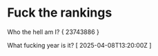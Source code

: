 # Fuck the rankings

Who the hell am I?
{ 23743886 }

What fucking year is it?
[ 2025-04-08T13:20:00Z ]
